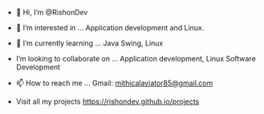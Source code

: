 - 👋 Hi, I’m @RishonDev
- 👀 I’m interested in ...
  Application development and Linux.
- 🌱 I’m currently learning ...
  Java Swing,
  Linux
  
- I’m looking to collaborate on ...
  Application development,
  Linux Software Development
  
- 📫 How to reach me ...
  Gmail: mithicalaviator85@gmail.com

- Visit all my projects
https://rishondev.github.io/projects
